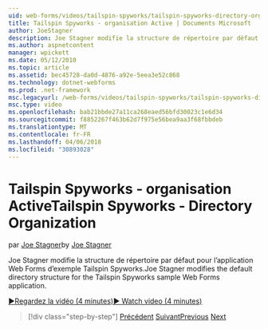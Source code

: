 ```yaml
---
uid: web-forms/videos/tailspin-spyworks/tailspin-spyworks-directory-organization
title: Tailspin Spyworks - organisation Active | Documents Microsoft
author: JoeStagner
description: Joe Stagner modifie la structure de répertoire par défaut pour l’application Web Forms d’exemple Tailspin Spyworks.
ms.author: aspnetcontent
manager: wpickett
ms.date: 05/12/2010
ms.topic: article
ms.assetid: bec45728-da0d-4876-a92e-5eea3e52c868
ms.technology: dotnet-webforms
ms.prod: .net-framework
msc.legacyurl: /web-forms/videos/tailspin-spyworks/tailspin-spyworks-directory-organization
msc.type: video
ms.openlocfilehash: bab21bbde27a11ca268eaed56bfd30023c1e6d34
ms.sourcegitcommit: f8852267f463b62d7f975e56bea9aa3f68fbbdeb
ms.translationtype: MT
ms.contentlocale: fr-FR
ms.lasthandoff: 04/06/2018
ms.locfileid: "30893028"
---
```

<a name="tailspin-spyworks---directory-organization"></a><span data-ttu-id="692c3-103">Tailspin Spyworks - organisation Active</span><span class="sxs-lookup"><span data-stu-id="692c3-103">Tailspin Spyworks - Directory Organization</span></span>
====================
<span data-ttu-id="692c3-104">par [Joe Stagner](https://github.com/JoeStagner)</span><span class="sxs-lookup"><span data-stu-id="692c3-104">by [Joe Stagner](https://github.com/JoeStagner)</span></span>

<span data-ttu-id="692c3-105">Joe Stagner modifie la structure de répertoire par défaut pour l’application Web Forms d’exemple Tailspin Spyworks.</span><span class="sxs-lookup"><span data-stu-id="692c3-105">Joe Stagner modifies the default directory structure for the Tailspin Spyworks sample Web Forms application.</span></span>

[<span data-ttu-id="692c3-106">&#9654;Regardez la vidéo (4 minutes)</span><span class="sxs-lookup"><span data-stu-id="692c3-106">&#9654; Watch video (4 minutes)</span></span>](https://channel9.msdn.com/Blogs/ASP-NET-Site-Videos/tailspin-spyworks-directory-organization)

> [!div class="step-by-step"]
> <span data-ttu-id="692c3-107">[Précédent](tailspin-spyworks-intro-ui-and-edm.md)
> [Suivant](tailspin-spyworks-category-menu.md)</span><span class="sxs-lookup"><span data-stu-id="692c3-107">[Previous](tailspin-spyworks-intro-ui-and-edm.md)
[Next](tailspin-spyworks-category-menu.md)</span></span>
